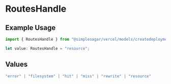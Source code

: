 # RoutesHandle

## Example Usage

```typescript
import { RoutesHandle } from "@simplesagar/vercel/models/createdeploymentop.js";

let value: RoutesHandle = "resource";
```

## Values

```typescript
"error" | "filesystem" | "hit" | "miss" | "rewrite" | "resource"
```